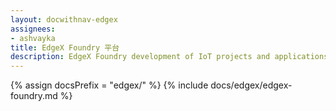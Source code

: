 ```yaml
---
layout: docwithnav-edgex
assignees:
- ashvayka
title: EdgeX Foundry 平台
description: EdgeX Foundry development of IoT projects and applications.
---
```


{% assign docsPrefix = "edgex/" %}
{% include docs/edgex/edgex-foundry.md %}

